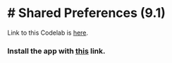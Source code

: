 # # Shared Preferences (9.1)

Link to this Codelab is [here](https://developer.android.com/codelabs/android-training-shared-preferences?index=..%2F..%2Fandroid-training#3).



### Install the app with [this](https://github.com/shrutiisharma/Codelabs/releases/download/9.1/app-debug.apk) link.
